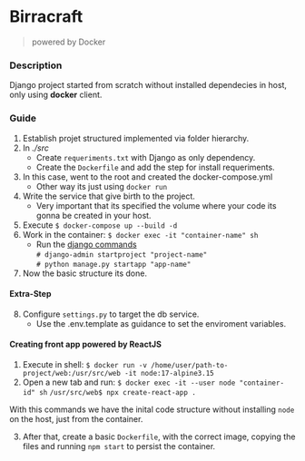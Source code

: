 # Birracraft
> powered by Docker

### Description

Django project started from scratch without installed dependecies in host, only using **docker** client.

### Guide

1. Establish projet structured implemented via folder hierarchy.
2. In *./src*
    - Create `requeriments.txt` with Django as only dependency.
    - Create the `Dockerfile` and add the step for install requeriments.
3. In this case, went to the root and created the docker-compose.yml
    - Other way its just using `docker run`
4. Write the service that give birth to the project.
    - Very important that its specified the volume where your code its gonna be created in your host.
5. Execute
    `$ docker-compose up --build -d`
6. Work in the container:
    `$ docker exec -it "container-name" sh`
    - Run the [django commands](https://docs.djangoproject.com/en/4.0/intro/tutorial01/)  
        `# django-admin startproject "project-name"`  
        `# python manage.py startapp "app-name"`  
7. Now the basic structure its done.

#### Extra-Step
8. Configure `settings.py` to target the db service.
    - Use the .env.template as guidance to set the enviroment variables.


#### Creating front app powered by ReactJS

1. Execute in shell:
    `$ docker run -v /home/user/path-to-project/web:/usr/src/web -it node:17-alpine3.15`
2. Open a new tab and run:
    `$ docker exec -it --user node "container-id" sh`
    `/usr/src/web$ npx create-react-app .`

With this commands we have the inital code structure without installing `node` on the host, just from the container.

3. After that, create a basic `Dockerfile`, with the correct image, copying the files and running `npm start` to persist the container.
